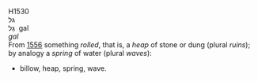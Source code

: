 H1530  
גּל  
גַּל ‎ gal  
*gal*  
From [1556](h1556) something *rolled*, that is, a *heap* of stone or
dung (plural *ruins*); by analogy a *spring* of water (plural *waves*):
- billow, heap, spring, wave.  
